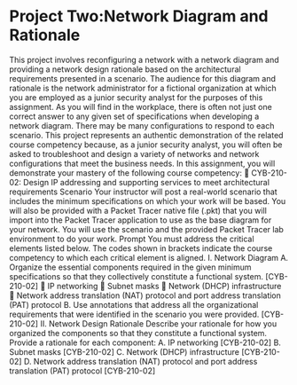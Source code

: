 # Project Two:Network Diagram and Rationale
This project involves reconfiguring a network with a network diagram and providing a network design rationale based on the architectural requirements presented in a scenario. The audience for this diagram and rationale is the network administrator for a fictional organization at which you are employed as a junior security analyst for the purposes of this assignment. As you will find in the workplace, there is often not just one correct answer to any given set of specifications when developing a network diagram. There may be many configurations to respond to each scenario. This project represents an authentic demonstration of the related course competency because, as a junior security analyst, you will often be asked to troubleshoot and design a variety of networks and network configurations that meet the business needs. In this assignment, you will demonstrate your mastery of the following course competency:  CYB-210-02: Design IP addressing and supporting services to meet architectural requirements Scenario Your instructor will post a real-world scenario that includes the minimum specifications on which your work will be based. You will also be provided with a Packet Tracer native file (.pkt) that you will import into the Packet Tracer application to use as the base diagram for your network. You will use the scenario and the provided Packet Tracer lab environment to do your work. Prompt You must address the critical elements listed below. The codes shown in brackets indicate the course competency to which each critical element is aligned. I. Network Diagram A. Organize the essential components required in the given minimum specifications so that they collectively constitute a functional system. [CYB-210-02]  IP networking  Subnet masks  Network (DHCP) infrastructure  Network address translation (NAT) protocol and port address translation (PAT) protocol B. Use annotations that address all the organizational requirements that were identified in the scenario you were provided. [CYB-210-02] II. Network Design Rationale Describe your rationale for how you organized the components so that they constitute a functional system. Provide a rationale for each component: A. IP networking [CYB-210-02] B. Subnet masks [CYB-210-02] C. Network (DHCP) infrastructure [CYB-210-02] D. Network address translation (NAT) protocol and port address translation (PAT) protocol [CYB-210-02]

